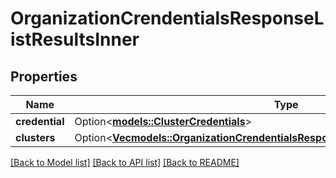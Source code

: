 # OrganizationCrendentialsResponseListResultsInner

## Properties

Name | Type | Description | Notes
------------ | ------------- | ------------- | -------------
**credential** | Option<[**models::ClusterCredentials**](ClusterCredentials.md)> |  | [optional]
**clusters** | Option<[**Vec<models::OrganizationCrendentialsResponseListResultsInnerClustersInner>**](OrganizationCrendentialsResponseList_results_inner_clusters_inner.md)> |  | [optional]

[[Back to Model list]](../README.md#documentation-for-models) [[Back to API list]](../README.md#documentation-for-api-endpoints) [[Back to README]](../README.md)



